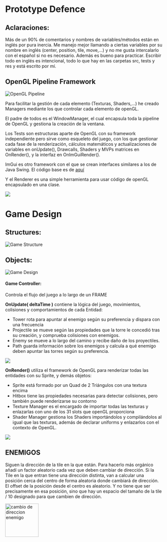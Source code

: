 # Prototype Defence

## Aclaraciones:

Más de un 90% de comentarios y nombres de variables/métodos están en inglés por pura inercia. Me manejo mejor llamando a ciertas variables por su nombre en inglés (center, position, tile, move,...) y no me gusta intercalarlo con el español si no es necesario. Además es bueno para practicar. Escribir todo en inglés es intencional, todo lo que hay en las carpetas src, tests y res y está escrito por mí.


## OpenGL Pipeline Framework

![OpenGL Pipeline](https://user-images.githubusercontent.com/72341309/115261897-50bf0780-a134-11eb-9e5e-406c372e2ac4.png)

Para facilitar la gestión de cada elemento (Texturas, Shaders,...) he creado Managers mediante los que controlar cada elemento de openGL.

El padre de todos es el WindowManager, el cual encapsula toda la pipeline de OpenGL y gestiona la creación de la ventana.

Los Tests son estructuras aparte de OpenGL con su framework independiente pero sirve como esqueleto del juego, con los que gestionar cada fase de la renderización, cálculos matemáticos y actualizaciones de variables en onUpdate(), Drawcalls, Shaders y MVPs matrices en OnRender(), y la interfaz en OnImGuiRender().

ImGui es otro framework con el que se crean interfaces similares a los de Java Swing. El código base es de [aquí](https://github.com/ocornut/imgui)

Y el Renderer es una simple herramienta para usar código de openGL encapsulado en una clase.

[![](https://mermaid.ink/img/eyJjb2RlIjoic2VxdWVuY2VEaWFncmFtXHJcblxyXG4gICAgV2luZG93TWFuYWdlci0-PitXaW5kb3dNYW5hZ2VyOiBDcmVhdGUgV2luZG93IGFuZCBDb250ZXh0XHJcbiAgICBXaW5kb3dNYW5hZ2VyLT4-K1JlbmRlcmVyOiBFbmFibGUgb3BlbkdMIEZsYWdzXHJcbiAgICBXaW5kb3dNYW5hZ2VyLT4-K0ltR3VpTWFuYWdlcjogU2V0dXAgKENyZWF0ZSBDb250ZXh0ICYgSW5pdGlhdGUpXHJcbiAgICBXaW5kb3dNYW5hZ2VyLT4-LVRlc3RNYW5hZ2VyOiBDcmVhdGUgVGVzdHNcclxuICAgIFRlc3RNYW5hZ2VyLT4-K0dhbWU6IEluaWNpYWxpemFyXHJcbiAgICBHYW1lLT4-K1NoYWRlck1hbmFnZXI6IEJpbmQgdG9kb3MgbG9zIHNoYWRlcnMgcXVlIG5lY2VzaXRlXHJcbiAgICBHYW1lLT4-K1RleHR1cmVNYW5hZ2VyOiBCaW5kIHRvZGFzIGxhcyB0ZXh0dXJhcyBxdWUgbmVjZXNpdGVcclxuICAgIEdhbWUtPj4tU2hhZGVyTWFuYWdlcjogc2V0VGV4dHVyZVNsb3RzKG51bVRleHR1cmVzKVxyXG4gICAgV2luZG93TWFuYWdlci0-PitXaW5kb3dNYW5hZ2VyOiBTdGFydFJlbmRlcmluZ0xvb3BcclxuICAgIGxvb3AgQ2FkYSBmcmFtZVxyXG4gICAgICAgIFdpbmRvd01hbmFnZXItPj4rSW1HdWlNYW5hZ2VyOiBTdGFydCBGcmFtZVxyXG4gICAgICAgIFdpbmRvd01hbmFnZXItPj5XaW5kb3dNYW5hZ2VyOiBDYWxjdWxhdGUgRGVsdGEgVGltZVxyXG4gICAgICAgIGFsdCBTaSBoYXkgdW4gVGVzdCBlbiBtYXJjaGFcclxuICAgICAgICAgICAgV2luZG93TWFuYWdlci0-PitUZXN0TWFuYWdlcjogT25VcGRhdGUoZGVsdGFUaW1lKVxyXG4gICAgICAgICAgICBXaW5kb3dNYW5hZ2VyLT4-K1Rlc3RNYW5hZ2VyOiBPblJlbmRlcigpXHJcbiAgICAgICAgICAgIFdpbmRvd01hbmFnZXItPj4rVGVzdE1hbmFnZXI6IE9uSW1HdWlSZW5kZXIoKVxyXG4gICAgICAgIGVuZFxyXG5cclxuICAgICAgICBXaW5kb3dNYW5hZ2VyLT4-LUltR3VpTWFuYWdlcjogRW5kIEZyYW1lXHJcbiAgICAgICAgXHJcbiAgICBlbmRcclxuXHJcbiAgICBXaW5kb3dNYW5hZ2VyLT4-K1dpbmRvd01hbmFnZXI6IFNodXRkb3duXHJcbiAgICBXaW5kb3dNYW5hZ2VyLT4-LUltR3VpTWFuYWdlcjogU2h1dGRvd24iLCJtZXJtYWlkIjp7InRoZW1lIjoiZm9yZXN0In0sInVwZGF0ZUVkaXRvciI6ZmFsc2V9)](https://mermaid-js.github.io/mermaid-live-editor/#/edit/eyJjb2RlIjoic2VxdWVuY2VEaWFncmFtXHJcblxyXG4gICAgV2luZG93TWFuYWdlci0-PitXaW5kb3dNYW5hZ2VyOiBDcmVhdGUgV2luZG93IGFuZCBDb250ZXh0XHJcbiAgICBXaW5kb3dNYW5hZ2VyLT4-K1JlbmRlcmVyOiBFbmFibGUgb3BlbkdMIEZsYWdzXHJcbiAgICBXaW5kb3dNYW5hZ2VyLT4-K0ltR3VpTWFuYWdlcjogU2V0dXAgKENyZWF0ZSBDb250ZXh0ICYgSW5pdGlhdGUpXHJcbiAgICBXaW5kb3dNYW5hZ2VyLT4-LVRlc3RNYW5hZ2VyOiBDcmVhdGUgVGVzdHNcclxuICAgIFRlc3RNYW5hZ2VyLT4-K0dhbWU6IEluaWNpYWxpemFyXHJcbiAgICBHYW1lLT4-K1NoYWRlck1hbmFnZXI6IEJpbmQgdG9kb3MgbG9zIHNoYWRlcnMgcXVlIG5lY2VzaXRlXHJcbiAgICBHYW1lLT4-K1RleHR1cmVNYW5hZ2VyOiBCaW5kIHRvZGFzIGxhcyB0ZXh0dXJhcyBxdWUgbmVjZXNpdGVcclxuICAgIEdhbWUtPj4tU2hhZGVyTWFuYWdlcjogc2V0VGV4dHVyZVNsb3RzKG51bVRleHR1cmVzKVxyXG4gICAgV2luZG93TWFuYWdlci0-PitXaW5kb3dNYW5hZ2VyOiBTdGFydFJlbmRlcmluZ0xvb3BcclxuICAgIGxvb3AgQ2FkYSBmcmFtZVxyXG4gICAgICAgIFdpbmRvd01hbmFnZXItPj4rSW1HdWlNYW5hZ2VyOiBTdGFydCBGcmFtZVxyXG4gICAgICAgIFdpbmRvd01hbmFnZXItPj5XaW5kb3dNYW5hZ2VyOiBDYWxjdWxhdGUgRGVsdGEgVGltZVxyXG4gICAgICAgIGFsdCBTaSBoYXkgdW4gVGVzdCBlbiBtYXJjaGFcclxuICAgICAgICAgICAgV2luZG93TWFuYWdlci0-PitUZXN0TWFuYWdlcjogT25VcGRhdGUoZGVsdGFUaW1lKVxyXG4gICAgICAgICAgICBXaW5kb3dNYW5hZ2VyLT4-K1Rlc3RNYW5hZ2VyOiBPblJlbmRlcigpXHJcbiAgICAgICAgICAgIFdpbmRvd01hbmFnZXItPj4rVGVzdE1hbmFnZXI6IE9uSW1HdWlSZW5kZXIoKVxyXG4gICAgICAgIGVuZFxyXG5cclxuICAgICAgICBXaW5kb3dNYW5hZ2VyLT4-LUltR3VpTWFuYWdlcjogRW5kIEZyYW1lXHJcbiAgICAgICAgXHJcbiAgICBlbmRcclxuXHJcbiAgICBXaW5kb3dNYW5hZ2VyLT4-K1dpbmRvd01hbmFnZXI6IFNodXRkb3duXHJcbiAgICBXaW5kb3dNYW5hZ2VyLT4-LUltR3VpTWFuYWdlcjogU2h1dGRvd24iLCJtZXJtYWlkIjp7InRoZW1lIjoiZm9yZXN0In0sInVwZGF0ZUVkaXRvciI6ZmFsc2V9)



# Game Design

## Structures:

![Game Structure](https://user-images.githubusercontent.com/72341309/115261919-561c5200-a134-11eb-87bf-85278bd80fd2.png)

## Objects:

![Game Design](https://user-images.githubusercontent.com/72341309/115261933-5a486f80-a134-11eb-94f0-553ef3693872.png)

#### Game Controller:
Controla el flujo del juego a lo largo de un FRAME

**OnUpdate( deltaTime )** contiene la lógica del juego, movimientos, colisiones y comportamientos de cada Entidad:
- Tower rota para apuntar al enemigo según su preferencia y dispara con una frecuencia
- Projectile se mueve según las propiedades que la torre le concedió tras su creación, y comprueba colisiones con enemigos.
- Enemy se mueve a lo largo del camino y recibe daño de los proyectiles.
- Path guarda información sobre los enemigos y calcula a qué enemigo deben apuntar las torres según su preferencia.


[![](https://mermaid.ink/img/eyJjb2RlIjoic2VxdWVuY2VEaWFncmFtXHJcblxyXG4gICAgcGFydGljaXBhbnQgR2FtZSBhcyBHYW1lIENvbnRyb2xsZXJcclxuXHJcbiAgICBwYXIgb25VcGRhdGUgcG9yIEZyYW1lXHJcblxyXG4gICAgICAgIGxvb3AgQ2FkYSBmcmFtZVxyXG5cclxuICAgICAgICAgICAgbG9vcCBDYWRhIHByb2plY3RpbGVcclxuXHJcbiAgICAgICAgICAgICAgICBhbHQgQ29saXNpb24gY29uIEVuZW1pZ29cclxuXHJcbiAgICAgICAgICAgICAgICAgICAgR2FtZS0-PitQcm9qZWN0aWxlOiBEZWxldGVcclxuICAgICAgICAgICAgICAgICAgICBHYW1lLT4-K0VuZW15OiBnZXRIaXQoVG93ZXIgRG1nKVxyXG4gICAgICAgICAgICAgICAgICAgIEVuZW15LS0-Pi1HYW1lOiBMaWZlXHJcblxyXG4gICAgICAgICAgICAgICAgICAgIGFsdCBMaWZlIDw9IDBcclxuICAgICAgICAgICAgICAgICAgICAgICAgR2FtZS0-PitFbmVteTogRGVsZXRlXHJcbiAgICAgICAgICAgICAgICAgICAgZW5kXHJcblxyXG4gICAgICAgICAgICAgICAgZWxzZSBObyBDb2xpc2lvbmFcclxuXHJcbiAgICAgICAgICAgICAgICAgICAgYWx0IEhvbW1pbmdcclxuICAgICAgICAgICAgICAgICAgICBUb3dlci0-PitQcm9qZWN0aWxlOiBHZXQgQWltZWQgRW5lbXlcclxuICAgICAgICAgICAgICAgICAgICAgICAgUHJvamVjdGlsZS0tPj4tUHJvamVjdGlsZTogTG9va0F0KEVuZW15KVxyXG4gICAgICAgICAgICAgICAgICAgIGVuZFxyXG5cclxuICAgICAgICAgICAgICAgICAgICBHYW1lLT4-K1Byb2plY3RpbGU6IE1vdmVcclxuXHJcbiAgICAgICAgICAgICAgICBlbmRcclxuXHJcbiAgICAgICAgICAgIGVuZFxyXG5cclxuICAgICAgICAgICAgbG9vcCBDYWRhIFRvd2VyXHJcbiAgICAgICAgICAgICAgICBHYW1lLT4-K1Rvd2VyOiBBcHVudGFyIEVuZW1pZ29cclxuICAgICAgICAgICAgICAgIFRvd2VyLT4-K1BhdGg6IEdldCBGaXJzdC9MYXN0L1dlYWsvU3Ryb25nIEVuZW15XHJcbiAgICAgICAgICAgICAgICBQYXRoLS0-Pi1Ub3dlcjogQWltZWQgRW5lbXlcclxuICAgICAgICAgICAgICAgIFRvd2VyLS0-Pi1Ub3dlcjogTG9va0F0KEVuZW15IFBvc2l0aW9uKVxyXG4gICAgICAgICAgICBlbmRcclxuXHJcbiAgICAgICAgICAgIGxvb3AgQ2FkYSBFbmVteVxyXG4gICAgICAgICAgICAgICAgR2FtZS0-PitFbmVteTogTW92ZVxyXG4gICAgICAgICAgICBlbmRcclxuXHJcbiAgICAgICAgZW5kXHJcblxyXG4gICAgYW5kIG9uVXBkYXRlIHBvciBTaG9vdFRpbWVyXHJcbiAgICAgICAgbG9vcCBDYWRhIFRvd2VyXHJcbiAgICAgICAgICAgIGFsdCBTaG9vdFRpbWVyID49IDEgLyBUb3dlciBTcGVlZFxyXG4gICAgICAgICAgICAgICAgR2FtZS0-PitUb3dlcjogU2hvb3RcclxuICAgICAgICAgICAgZW5kXHJcbiAgICAgICAgZW5kXHJcbiAgICBlbmQiLCJtZXJtYWlkIjp7InRoZW1lIjoiZm9yZXN0In0sInVwZGF0ZUVkaXRvciI6ZmFsc2V9)](https://mermaid-js.github.io/mermaid-live-editor/#/edit/eyJjb2RlIjoic2VxdWVuY2VEaWFncmFtXHJcblxyXG4gICAgcGFydGljaXBhbnQgR2FtZSBhcyBHYW1lIENvbnRyb2xsZXJcclxuXHJcbiAgICBwYXIgb25VcGRhdGUgcG9yIEZyYW1lXHJcblxyXG4gICAgICAgIGxvb3AgQ2FkYSBmcmFtZVxyXG5cclxuICAgICAgICAgICAgbG9vcCBDYWRhIHByb2plY3RpbGVcclxuXHJcbiAgICAgICAgICAgICAgICBhbHQgQ29saXNpb24gY29uIEVuZW1pZ29cclxuXHJcbiAgICAgICAgICAgICAgICAgICAgR2FtZS0-PitQcm9qZWN0aWxlOiBEZWxldGVcclxuICAgICAgICAgICAgICAgICAgICBHYW1lLT4-K0VuZW15OiBnZXRIaXQoVG93ZXIgRG1nKVxyXG4gICAgICAgICAgICAgICAgICAgIEVuZW15LS0-Pi1HYW1lOiBMaWZlXHJcblxyXG4gICAgICAgICAgICAgICAgICAgIGFsdCBMaWZlIDw9IDBcclxuICAgICAgICAgICAgICAgICAgICAgICAgR2FtZS0-PitFbmVteTogRGVsZXRlXHJcbiAgICAgICAgICAgICAgICAgICAgZW5kXHJcblxyXG4gICAgICAgICAgICAgICAgZWxzZSBObyBDb2xpc2lvbmFcclxuXHJcbiAgICAgICAgICAgICAgICAgICAgYWx0IEhvbW1pbmdcclxuICAgICAgICAgICAgICAgICAgICBUb3dlci0-PitQcm9qZWN0aWxlOiBHZXQgQWltZWQgRW5lbXlcclxuICAgICAgICAgICAgICAgICAgICAgICAgUHJvamVjdGlsZS0tPj4tUHJvamVjdGlsZTogTG9va0F0KEVuZW15KVxyXG4gICAgICAgICAgICAgICAgICAgIGVuZFxyXG5cclxuICAgICAgICAgICAgICAgICAgICBHYW1lLT4-K1Byb2plY3RpbGU6IE1vdmVcclxuXHJcbiAgICAgICAgICAgICAgICBlbmRcclxuXHJcbiAgICAgICAgICAgIGVuZFxyXG5cclxuICAgICAgICAgICAgbG9vcCBDYWRhIFRvd2VyXHJcbiAgICAgICAgICAgICAgICBHYW1lLT4-K1Rvd2VyOiBBcHVudGFyIEVuZW1pZ29cclxuICAgICAgICAgICAgICAgIFRvd2VyLT4-K1BhdGg6IEdldCBGaXJzdC9MYXN0L1dlYWsvU3Ryb25nIEVuZW15XHJcbiAgICAgICAgICAgICAgICBQYXRoLS0-Pi1Ub3dlcjogQWltZWQgRW5lbXlcclxuICAgICAgICAgICAgICAgIFRvd2VyLS0-Pi1Ub3dlcjogTG9va0F0KEVuZW15IFBvc2l0aW9uKVxyXG4gICAgICAgICAgICBlbmRcclxuXHJcbiAgICAgICAgICAgIGxvb3AgQ2FkYSBFbmVteVxyXG4gICAgICAgICAgICAgICAgR2FtZS0-PitFbmVteTogTW92ZVxyXG4gICAgICAgICAgICBlbmRcclxuXHJcbiAgICAgICAgZW5kXHJcblxyXG4gICAgYW5kIG9uVXBkYXRlIHBvciBTaG9vdFRpbWVyXHJcbiAgICAgICAgbG9vcCBDYWRhIFRvd2VyXHJcbiAgICAgICAgICAgIGFsdCBTaG9vdFRpbWVyID49IDEgLyBUb3dlciBTcGVlZFxyXG4gICAgICAgICAgICAgICAgR2FtZS0-PitUb3dlcjogU2hvb3RcclxuICAgICAgICAgICAgZW5kXHJcbiAgICAgICAgZW5kXHJcbiAgICBlbmQiLCJtZXJtYWlkIjp7InRoZW1lIjoiZm9yZXN0In0sInVwZGF0ZUVkaXRvciI6ZmFsc2V9)



**OnRender()** utiliza el framework de OpenGL para renderizar todas las entidades con su Sprite, y demás objetos:
- Sprite está formado por un Quad de 2 Triángulos con una textura encima
- Hitbox tiene las propiedades necesarias para detectar colisiones, pero también puede renderizarse su contorno
- Texture Manager es el encargado de importar todas las texturas y enlazarlas con uno de los 31 slots que openGL proporciona
- Shader Manager gestiona los Shaders importándolos y compilándolos al igual que las texturas, además de declarar uniforms y enlazarlos con el contexto de OpenGL.



[![](https://mermaid.ink/img/eyJjb2RlIjoic2VxdWVuY2VEaWFncmFtXHJcblxyXG5wYXJ0aWNpcGFudCBHYW1lIGFzIEdhbWUgQ29udHJvbGxlclxyXG5wYXJ0aWNpcGFudCBTcHJpdGUgYXMgRW50aXR5IFNwcml0ZVxyXG5wYXJ0aWNpcGFudCBIaXRib3ggYXMgRW50aXR5IEhpdGJveFxyXG5wYXJ0aWNpcGFudCBUZXh0dXJlIGFzIFRleHR1cmUgTWFuYWdlclxyXG5wYXJ0aWNpcGFudCBTaGFkZXIgYXMgU2hhZGVyIE1hbmFnZXJcclxuXHJcbk5vdGUgbGVmdCBvZiBHYW1lIDogb25SZW5kZXIoKVxyXG5cclxuR2FtZS0-PitTaGFkZXIgOiBCaW5kIE1haW4gU2hhZGVyXHJcblxyXG5sb29wIENhZGEgVGV4dHVyYVxyXG4gICAgR2FtZS0-PitUZXh0dXJlIDogQmluZChzbG90KVxyXG5lbmRcclxuXHJcbk5vdGUgbGVmdCBvZiBHYW1lIDogU3ByaXRlIERyYXdpbmdcclxuXHJcbmxvb3AgQ2FkYSBFbnRpdHlcclxuXHJcbiAgICBHYW1lLT4-K1Nwcml0ZSA6IERyYXdcclxuICAgIFNwcml0ZS0-PitTaGFkZXIgOiBTRVQgTVZQIFVuaWZvcm0gPSBTcHJpdGUgTVZQICogZGVmYXVsdCBNVlBcclxuICAgIFNwcml0ZS0-Pi1TcHJpdGUgOiBnbERyYXcoKVxyXG5cclxuZW5kXHJcblxyXG5Ob3RlIGxlZnQgb2YgR2FtZSA6IEhpdGJveCBHcmlkIERyYXdpbmdcclxuXHJcbmxvb3AgQ2FkYSBFbnRpdHkgY29uIEhpdGJveFxyXG5cclxuICAgIEdhbWUtPj4rSGl0Ym94IDogRHJhdyBHcmlkXHJcbiAgICBIaXRib3gtPj4rU2hhZGVyIDogU0VUIE1WUCBVbmlmb3JtID0gSGl0Ym94IE1WUCAqIGRlZmF1bHQgTVZQXHJcbiAgICBIaXRib3gtPj4tSGl0Ym94IDogZ2xEcmF3KClcclxuXHJcbmVuZCIsIm1lcm1haWQiOnsidGhlbWUiOiJmb3Jlc3QifSwidXBkYXRlRWRpdG9yIjpmYWxzZX0)](https://mermaid-js.github.io/mermaid-live-editor/#/edit/eyJjb2RlIjoic2VxdWVuY2VEaWFncmFtXHJcblxyXG5wYXJ0aWNpcGFudCBHYW1lIGFzIEdhbWUgQ29udHJvbGxlclxyXG5wYXJ0aWNpcGFudCBTcHJpdGUgYXMgRW50aXR5IFNwcml0ZVxyXG5wYXJ0aWNpcGFudCBIaXRib3ggYXMgRW50aXR5IEhpdGJveFxyXG5wYXJ0aWNpcGFudCBUZXh0dXJlIGFzIFRleHR1cmUgTWFuYWdlclxyXG5wYXJ0aWNpcGFudCBTaGFkZXIgYXMgU2hhZGVyIE1hbmFnZXJcclxuXHJcbk5vdGUgbGVmdCBvZiBHYW1lIDogb25SZW5kZXIoKVxyXG5cclxuR2FtZS0-PitTaGFkZXIgOiBCaW5kIE1haW4gU2hhZGVyXHJcblxyXG5sb29wIENhZGEgVGV4dHVyYVxyXG4gICAgR2FtZS0-PitUZXh0dXJlIDogQmluZChzbG90KVxyXG5lbmRcclxuXHJcbk5vdGUgbGVmdCBvZiBHYW1lIDogU3ByaXRlIERyYXdpbmdcclxuXHJcbmxvb3AgQ2FkYSBFbnRpdHlcclxuXHJcbiAgICBHYW1lLT4-K1Nwcml0ZSA6IERyYXdcclxuICAgIFNwcml0ZS0-PitTaGFkZXIgOiBTRVQgTVZQIFVuaWZvcm0gPSBTcHJpdGUgTVZQICogZGVmYXVsdCBNVlBcclxuICAgIFNwcml0ZS0-Pi1TcHJpdGUgOiBnbERyYXcoKVxyXG5cclxuZW5kXHJcblxyXG5Ob3RlIGxlZnQgb2YgR2FtZSA6IEhpdGJveCBHcmlkIERyYXdpbmdcclxuXHJcbmxvb3AgQ2FkYSBFbnRpdHkgY29uIEhpdGJveFxyXG5cclxuICAgIEdhbWUtPj4rSGl0Ym94IDogRHJhdyBHcmlkXHJcbiAgICBIaXRib3gtPj4rU2hhZGVyIDogU0VUIE1WUCBVbmlmb3JtID0gSGl0Ym94IE1WUCAqIGRlZmF1bHQgTVZQXHJcbiAgICBIaXRib3gtPj4tSGl0Ym94IDogZ2xEcmF3KClcclxuXHJcbmVuZCIsIm1lcm1haWQiOnsidGhlbWUiOiJmb3Jlc3QifSwidXBkYXRlRWRpdG9yIjpmYWxzZX0)


## ENEMIGOS
Siguen la dirección de la tile en la que están. Para hacerlo más orgánico añadí un factor aleatorio cada vez que deben cambiar de dirección.
Si la Tile en la que entran tiene una dirección distinta, van a calcular una posición cerca del centro de forma aleatoria donde cambiará de dirección. El offset de la posición desde el centro es aleatorio. Y no tiene que ser precisamente en esa posición, sino que hay un espacio del tamaño de la tile / 10 designado para que cambien de dirección.

<img width="107" alt="cambio de direccion enemigo" src="https://user-images.githubusercontent.com/72341309/120074379-dec7cf80-c09c-11eb-861e-ad40d88bdbb3.PNG">
